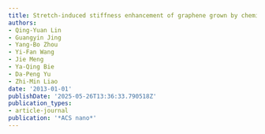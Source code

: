 ```yaml
---
title: Stretch-induced stiffness enhancement of graphene grown by chemical vapor deposition
authors:
- Qing-Yuan Lin
- Guangyin Jing
- Yang-Bo Zhou
- Yi-Fan Wang
- Jie Meng
- Ya-Qing Bie
- Da-Peng Yu
- Zhi-Min Liao
date: '2013-01-01'
publishDate: '2025-05-26T13:36:33.790518Z'
publication_types:
- article-journal
publication: '*ACS nano*'
---
```

